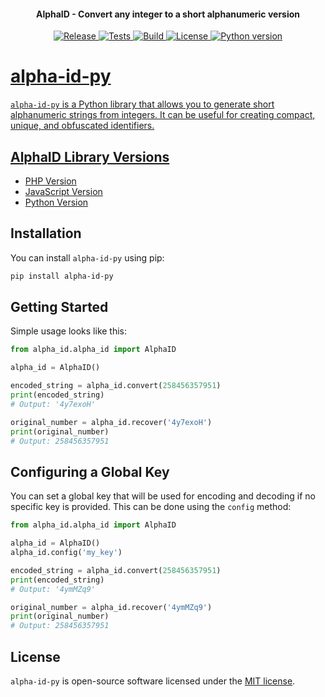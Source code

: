 <h4 align="center">AlphaID - Convert any integer to a short alphanumeric version</h4>

<p align="center">
   <a href="https://github.com/devknown/alpha-id-py/releases">
   <img alt="Release" src="https://img.shields.io/github/v/release/devknown/alpha-id-py?v=1">
   <a href="https://github.com/devknown/alpha-id-py/actions/workflows/tests.yml">
   <img alt="Tests" src="https://github.com/devknown/alpha-id-py/actions/workflows/tests.yml/badge.svg">
   <a href="https://github.com/devknown/alpha-id-py/actions/workflows/build.yml">
   <img alt="Build" src="https://github.com/devknown/alpha-id-py/actions/workflows/build.yml/badge.svg">
   <a href="https://github.com/devknown/alpha-id-py/blob/main/LICENSE">
   <img alt="License" src="https://img.shields.io/github/license/devknown/alpha-id-py">
   <a href="https://pypi.org/project/alpha-id-py/">
   <img alt="Python version" src="https://img.shields.io/pypi/pyversions/alpha-id-py.svg">
</p>

# alpha-id-py

`alpha-id-py` is a Python library that allows you to generate short alphanumeric strings from integers. It can be useful for creating compact, unique, and obfuscated identifiers.

## AlphaID Library Versions

- [PHP Version](https://github.com/devknown/alpha-id)
- [JavaScript Version](https://github.com/devknown/alpha-id-js)
- [Python Version](https://github.com/devknown/alpha-id-py)

## Installation

You can install `alpha-id-py` using pip:

```bash
pip install alpha-id-py
```

## Getting Started

Simple usage looks like this:

```python
from alpha_id.alpha_id import AlphaID

alpha_id = AlphaID()

encoded_string = alpha_id.convert(258456357951)
print(encoded_string)
# Output: '4y7exoH'

original_number = alpha_id.recover('4y7exoH')
print(original_number)
# Output: 258456357951
```

## Configuring a Global Key

You can set a global key that will be used for encoding and decoding if no specific key is provided. This can be done using the `config` method:

```python
from alpha_id.alpha_id import AlphaID

alpha_id = AlphaID()
alpha_id.config('my_key')

encoded_string = alpha_id.convert(258456357951)
print(encoded_string)
# Output: '4ymMZq9'

original_number = alpha_id.recover('4ymMZq9')
print(original_number)
# Output: 258456357951
```

## License

`alpha-id-py` is open-source software licensed under the [MIT license](https://opensource.org/licenses/MIT).
